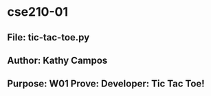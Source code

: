 # cse210-01

## File: tic-tac-toe.py

## Author: Kathy Campos

## Purpose: W01 Prove: Developer: Tic Tac Toe!
